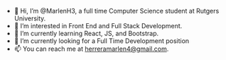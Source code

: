 - 👋 Hi, I’m @MarlenH3, a full time Computer Science student at Rutgers University.
- 👀 I’m interested in Front End and Full Stack Development.
- 🌱 I’m currently learning React, JS, and Bootstrap.
- 💞️ I’m currently looking for a Full Time Development position
- 📫 You can reach me at herreramarlen4@gmail.com.

<!---
MarlenH3/MarlenH3 is a ✨ special ✨ repository because its `README.md` (this file) appears on your GitHub profile.
You can click the Preview link to take a look at your changes.
--->
